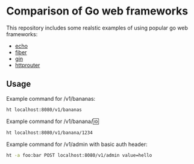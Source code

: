 # Comparison of Go web frameworks

This repository includes some realstic examples of using popular go web frameworks:
- [echo](https://github.com/labstack/echo)
- [fiber](https://github.com/gofiber/fiber)
- [gin](https://github.com/gin-gonic/gin)
- [httprouter](https://github.com/julienschmidt/httprouter)

## Usage
Example command for /v1/bananas:
```bash
ht localhost:8080/v1/bananas
```

Example command for /v1/banana/:id:
```bash
ht localhost:8080/v1/banana/1234
```

Example command for /v1/admin with basic auth header:
```bash
ht -a foo:bar POST localhost:8080/v1/admin value=hello
```
